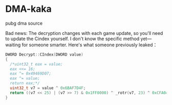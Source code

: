 # DMA-kaka
 pubg dma source

  

Bad news: The decryption changes with each game update, so you'll need to update the Cindex yourself. I don't know the specific method yet—waiting for someone smarter. Here's what someone previously leaked：

```c++
DWORD Decrypt::CIndex(DWORD value)
{
  /*uint32_t eax = value;
  eax <<= 16;
  eax ^= 0x49469D07;
  eax ^= value;
  return eax;*/
  uint32_t v7 = value ^ 0x6BAF7D4F;
  return ((v7 << 25) | (v7 >> 7) & 0x1FF0000) ^ _rotr(v7, 23) ^ 0xCFA04625;
}


```

